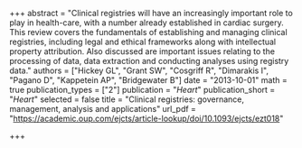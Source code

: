 +++
abstract = "Clinical registries will have an increasingly important role to play in health-care, with a number already established in cardiac surgery. This review covers the fundamentals of establishing and managing clinical registries, including legal and ethical frameworks along with intellectual property attribution. Also discussed are important issues relating to the processing of data, data extraction and conducting analyses using registry data."
authors = ["Hickey GL", "Grant SW", "Cosgriff R", "Dimarakis I", "Pagano D", "Kappetein AP", "Bridgewater B"]
date = "2013-10-01"
math = true
publication_types = ["2"]
publication = "*Heart*"
publication_short = "*Heart*"
selected = false
title = "Clinical registries: governance, management, analysis and applications"
url_pdf = "https://academic.oup.com/ejcts/article-lookup/doi/10.1093/ejcts/ezt018"

+++
